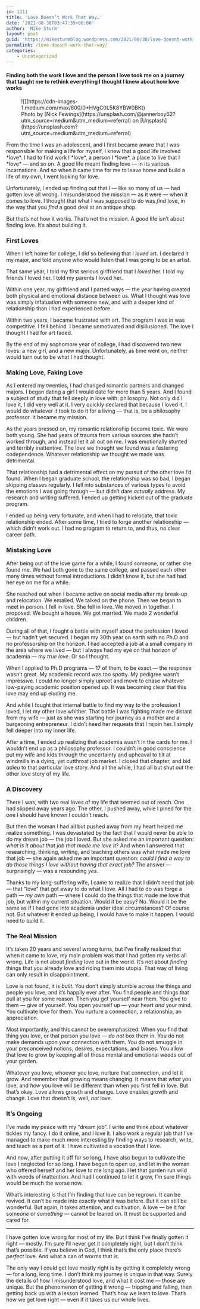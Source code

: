 ```yaml
---
id: 1311
title: 'Love Doesn’t Work That Way…'
date: '2021-08-30T03:47:35+00:00'
author: 'Mike Sturm'
layout: post
guid: 'https://mikesturmblog.wordpress.com/2021/08/30/love-doesnt-work-that-way/'
permalink: /love-doesnt-work-that-way/
categories:
    - Uncategorized
---
```


#### Finding both the work I love and the person I love took me on a journey that taught me to rethink everything I thought I knew about how love works

<figure class="wp-caption">![](https://cdn-images-1.medium.com/max/800/0*HVgC0L5K8YBW0BKt)<figcaption class="wp-caption-text">Photo by [Nick Fewings](https://unsplash.com/@jannerboy62?utm_source=medium&utm_medium=referral) on [Unsplash](https://unsplash.com?utm_source=medium&utm_medium=referral)</figcaption></figure>From the time I was an adolescent, and I first became aware that I was responsible for making a life for myself, I knew that a good life involved *love*. I had to find work I *love*, a person I *love*, a place to live that I *love* — and so on. A good life meant finding love — in its various incarnations. And so when it came time for me to leave home and build a life of my own, I went looking for love.

Unfortunately, I ended up finding out that I — like so many of us — had gotten love all wrong. I misunderstood the mission — as it were — when it comes to love. I thought that what I was supposed to do was *find* love, in the way that you *find* a good deal at an antique shop.

But that’s not how it works. That’s not the mission. A good life isn’t about finding love. It’s about building it.

### First Loves

When I left home for college, I did so believing that I *loved* art. I declared it my major, and told anyone who would listen that I was going to be an artist.

That same year, I told my first serious girlfriend that I *loved* her. I told my friends I loved her. I told my parents I loved her.

Within one year, my girlfriend and I parted ways — the year having created both physical and emotional distance between us. What I thought was love was simply infatuation with someone new, and with a deeper kind of relationship than I had experienced before.

Within two years, I became frustrated with art. The program I was in was competitive. I fell behind. I became unmotivated and disillusioned. The love I thought I had for art faded.

By the end of my sophomore year of college, I had discovered two new loves: a new girl, and a new major. Unfortunately, as time went on, neither would turn out to be what I had thought.

### Making Love, Faking Love

As I entered my twenties, I had changed romantic partners and changed majors. I began dating a girl I would date for more than 5 years. And I found a subject of study that fell deeply in love with: philosophy. Not only did I love it, I did very well at it. I very quickly declared that because I loved it, I would do whatever it took to do it for a living — that is, be a philosophy professor. It became my mission.

As the years pressed on, my romantic relationship became toxic. We were both young. She had years of trauma from various sources she hadn’t worked through, and instead let it all out on me. I was emotionally stunted and terribly inattentive. The love we thought we found was a festering codependence. Whatever relationship we thought we made was detrimental.

That relationship had a detrimental effect on my pursuit of the other love I’d found. When I began graduate school, the relationship was so bad, I began skipping classes regularly. I fell into substances of various types to avoid the emotions I was going through — but didn’t dare *actually* address. My research and writing suffered. I ended up getting kicked out of the graduate program.

I ended up being very fortunate, and when I had to relocate, that toxic relationship ended. After some time, I tried to forge another relationship — which didn’t work out. I had no program to return to, and thus, no clear career path.

### Mistaking Love

After being out of the love game for a while, I found someone, or rather she found me. We had both gone to the same college, and passed each other many times without formal introductions. I didn’t know it, but she had had her eye on me for a while.

She reached out when I became active on social media after my break-up and relocation. We emailed. We talked on the phone. Then we began to meet in person. I fell in love. She fell in love. We moved in together. I proposed. We bought a house. We got married. We made 2 wonderful children.

During all of that, I fought a battle with myself about the profession I loved — but hadn’t yet secured. I began my 30th year on earth with no Ph.D and no professorship on the horizon. I had accepted a job at a small company in the area where we lived — but I always had my eye on that horizon of academia — my *true love.* Or so I thought.

When I applied to Ph.D programs — 17 of them, to be exact — the response wasn’t great. My academic record was too spotty. My pedigree wasn’t impressive. I could no longer simply uproot and move to chase whatever low-paying academic position opened up. It was becoming clear that this love may end up eluding me.

And while I fought that internal battle to find my way to the profession I loved, I let my other love whither. That battle I was fighting made me distant from my wife — just as she was starting her journey as a mother and a burgeoning entrepreneur. I didn’t heed her requests that I rejoin her. I simply fell deeper into my inner life.

After a time, I ended up realizing that academia wasn’t in the cards for me. I wouldn’t end up as a philosophy professor. I couldn’t in good conscience put my wife and kids through the uncertainty and upheaval to tilt at windmills in a dying, yet cutthroat job market. I closed that chapter, and bid *adieu* to that particular love story. And all the while, I had all but shut out the other love story of my life.

### A Discovery

There I was, with two real loves of my life that seemed out of reach. One had slipped away years ago. The other, I pushed away, while I pined for the one I should have known I couldn’t reach.

But then the woman I had all but pushed away from my heart helped me realize something. I was devastated by the fact that I would never be able to do my dream job — the job I loved. But she asked me an important question: *what is it about that job that made me love it*? And when I answered that researching, thinking, writing, and teaching others was what made me love that job — she again asked me an important question: *could I find a way to do those things I love without having that exact job?* The answer — surprisingly — was a resounding *yes*.

Thanks to my long-suffering wife, I came to realize that I didn’t need that job — that “love” that got away to do what I love. All I had to do was forge a path — *my* *own* path — where I could do the things that made me love that job, but within my current situation. Would it be easy? No. Would it be the same as if I had gone into academia under ideal circumstances? Of course not. But whatever it ended up being, I would have to make it happen. I would need to build it.

### The Real Mission

It’s taken 20 years and several wrong turns, but I’ve finally realized that when it came to love, my main problem was that I had gotten my verbs all wrong. Life is not about *finding* love out in the world. It’s not about *finding* things that you already love and riding them into utopia. That way of living can only result in disappointment.

Love is not found, it is *built*. You don’t simply stumble across the things and people you love, and it’s happily ever after. You find people and things that pull at you for some reason. Then you get yourself near them. You give to them — give of yourself. You open yourself up — your heart *and* your mind. You cultivate love for them. You nurture a connection, a relationship, an appreciation.

Most importantly, and this cannot be overemphasized: When you find that thing you love, or that person you love — *do not* box them in. You do not make demands upon your connection with them. You do not smuggle in your preconceived notions, desires, expectations, and biases. You allow that love to grow by keeping all of those mental and emotional weeds out of your garden.

Whatever you love, whoever you love, nurture that connection, and let it grow. And remember that growing means changing. It means that *what* you love, and *how* you love will be different than when you first fell in love. But that’s okay. Love allows growth and change. Love enables growth and change. Love that doesn’t is, well, *not* love.

### It’s Ongoing

I’ve made my peace with my “dream job”. I write and think about whatever tickles my fancy. I do it online, and I love it. I also work a regular job that I’ve managed to make much more interesting by finding ways to research, write, and teach as a part of it. I have cultivated a vocation that I love.

And now, after putting it off for so long, I have also begun to cultivate the love I neglected for so long. I have begun to open up, and let in the woman who offered herself and her love to me long ago. I let that garden run wild with weeds of inattention. And had I continued to let it grow, I’m sure things would be much the worse now.

What’s interesting is that I’m finding that love can be regrown. It can be revived. It can’t be made into exactly what it was before. But it can still be wonderful. But again, it takes attention, and cultivation. A love — be it for some*one* or some*thing* — cannot be leaned on. It must be supported and cared for.

---

I have gotten love wrong for most of my life. But I think I’ve finally gotten it right — mostly. I’m sure I’ll never get it completely right, but I don’t think that’s possible. If you believe in God, I think that’s the only place there’s *perfect* love. And what a can of worms that is.

The only way I could get love mostly right is by getting it completely wrong — for a long, long time. I don’t think my journey is unique in that way. Surely the details of how I misunderstood love, and what it cost me — those are unique. But the phenomenon of getting it wrong — tripping and falling, then getting back up with a lesson learned. That’s how we learn to love. That’s how we get love right — even if it takes us our whole lives.